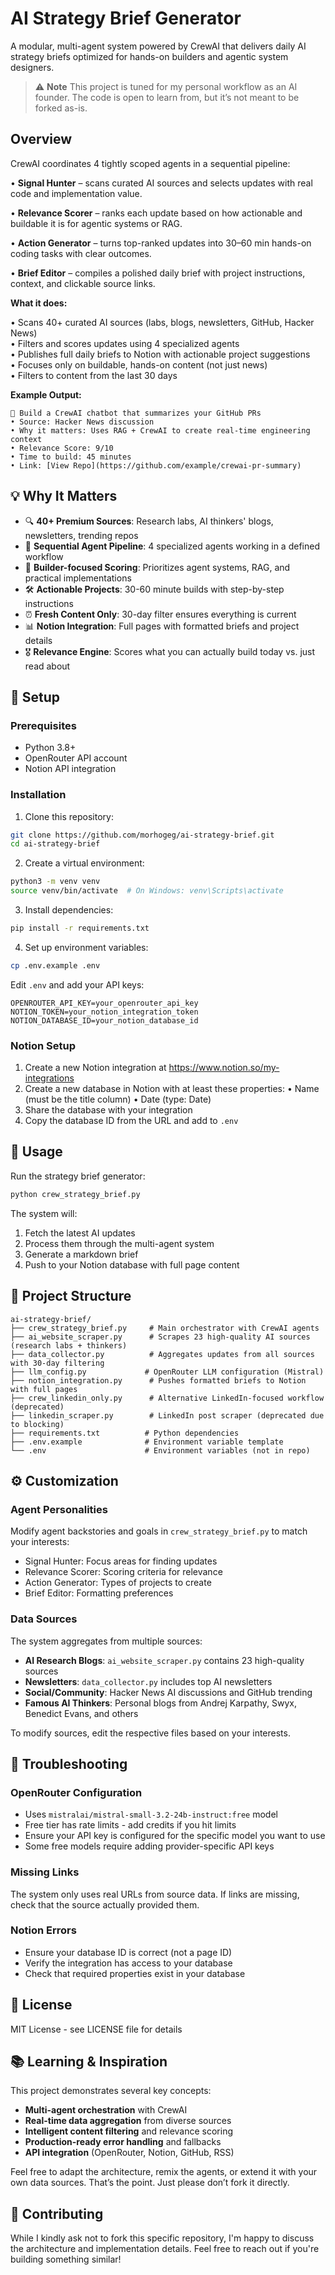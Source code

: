 # AI Strategy Brief Generator

A modular, multi-agent system powered by CrewAI that delivers daily AI strategy briefs optimized for hands-on builders and agentic system designers.

> ⚠️ **Note** This project is tuned for my personal workflow as an AI founder. The code is open to learn from, but it’s not meant to be forked as-is.

## Overview

CrewAI coordinates 4 tightly scoped agents in a sequential pipeline:

• **Signal Hunter** – scans curated AI sources and selects updates with real code and implementation value.

• **Relevance Scorer** – ranks each update based on how actionable and buildable it is for agentic systems or RAG.

• **Action Generator** – turns top-ranked updates into 30–60 min hands-on coding tasks with clear outcomes.

• **Brief Editor** – compiles a polished daily brief with project instructions, context, and clickable source links.

**What it does:**

• Scans 40+ curated AI sources (labs, blogs, newsletters, GitHub, Hacker News)  
• Filters and scores updates using 4 specialized agents  
• Publishes full daily briefs to Notion with actionable project suggestions  
• Focuses only on buildable, hands-on content (not just news)  
• Filters to content from the last 30 days

**Example Output:**
```
🔹 Build a CrewAI chatbot that summarizes your GitHub PRs
• Source: Hacker News discussion
• Why it matters: Uses RAG + CrewAI to create real-time engineering context
• Relevance Score: 9/10
• Time to build: 45 minutes
• Link: [View Repo](https://github.com/example/crewai-pr-summary)
```

## 💡 Why It Matters

- 🔍 **40+ Premium Sources**: Research labs, AI thinkers' blogs, newsletters, trending repos
- 🤖 **Sequential Agent Pipeline**: 4 specialized agents working in a defined workflow
- 🎯 **Builder-focused Scoring**: Prioritizes agent systems, RAG, and practical implementations
- 🛠️ **Actionable Projects**: 30-60 minute builds with step-by-step instructions
- ⏰ **Fresh Content Only**: 30-day filter ensures everything is current
- 📊 **Notion Integration**: Full pages with formatted briefs and project details
- 🎖️ **Relevance Engine**: Scores what you can actually build today vs. just read about

## 🚀 Setup

### Prerequisites

- Python 3.8+
- OpenRouter API account
- Notion API integration

### Installation

1. Clone this repository:
```bash
git clone https://github.com/morhogeg/ai-strategy-brief.git
cd ai-strategy-brief
```

2. Create a virtual environment:
```bash
python3 -m venv venv
source venv/bin/activate  # On Windows: venv\Scripts\activate
```

3. Install dependencies:
```bash
pip install -r requirements.txt
```

4. Set up environment variables:
```bash
cp .env.example .env
```

Edit `.env` and add your API keys:
```
OPENROUTER_API_KEY=your_openrouter_api_key
NOTION_TOKEN=your_notion_integration_token
NOTION_DATABASE_ID=your_notion_database_id
```

### Notion Setup

1. Create a new Notion integration at https://www.notion.so/my-integrations
2. Create a new database in Notion with at least these properties:
   • Name (must be the title column)
   • Date (type: Date)
3. Share the database with your integration
4. Copy the database ID from the URL and add to `.env`

## 🏃 Usage

Run the strategy brief generator:
```bash
python crew_strategy_brief.py
```

The system will:
1. Fetch the latest AI updates
2. Process them through the multi-agent system
3. Generate a markdown brief
4. Push to your Notion database with full page content

## 📁 Project Structure

```
ai-strategy-brief/
├── crew_strategy_brief.py     # Main orchestrator with CrewAI agents
├── ai_website_scraper.py      # Scrapes 23 high-quality AI sources (research labs + thinkers)
├── data_collector.py          # Aggregates updates from all sources with 30-day filtering
├── llm_config.py             # OpenRouter LLM configuration (Mistral)
├── notion_integration.py      # Pushes formatted briefs to Notion with full pages
├── crew_linkedin_only.py      # Alternative LinkedIn-focused workflow (deprecated)
├── linkedin_scraper.py        # LinkedIn post scraper (deprecated due to blocking)
├── requirements.txt          # Python dependencies
├── .env.example              # Environment variable template
└── .env                      # Environment variables (not in repo)
```

## ⚙️ Customization

### Agent Personalities

Modify agent backstories and goals in `crew_strategy_brief.py` to match your interests:
- Signal Hunter: Focus areas for finding updates
- Relevance Scorer: Scoring criteria for relevance
- Action Generator: Types of projects to create
- Brief Editor: Formatting preferences

### Data Sources

The system aggregates from multiple sources:
- **AI Research Blogs**: `ai_website_scraper.py` contains 23 high-quality sources
- **Newsletters**: `data_collector.py` includes top AI newsletters  
- **Social/Community**: Hacker News AI discussions and GitHub trending
- **Famous AI Thinkers**: Personal blogs from Andrej Karpathy, Swyx, Benedict Evans, and others

To modify sources, edit the respective files based on your interests.

## 🔧 Troubleshooting

### OpenRouter Configuration
- Uses `mistralai/mistral-small-3.2-24b-instruct:free` model
- Free tier has rate limits - add credits if you hit limits
- Ensure your API key is configured for the specific model you want to use
- Some free models require adding provider-specific API keys

### Missing Links
The system only uses real URLs from source data. If links are missing, check that the source actually provided them.

### Notion Errors
- Ensure your database ID is correct (not a page ID)
- Verify the integration has access to your database
- Check that required properties exist in your database

## 📄 License

MIT License - see LICENSE file for details

## 📚 Learning & Inspiration

This project demonstrates several key concepts:
- **Multi-agent orchestration** with CrewAI
- **Real-time data aggregation** from diverse sources
- **Intelligent content filtering** and relevance scoring
- **Production-ready error handling** and fallbacks
- **API integration** (OpenRouter, Notion, GitHub, RSS)

Feel free to adapt the architecture, remix the agents, or extend it with your own data sources. That’s the point. Just please don’t fork it directly.

## 🤝 Contributing

While I kindly ask not to fork this specific repository, I'm happy to discuss the architecture and implementation details. Feel free to reach out if you're building something similar!